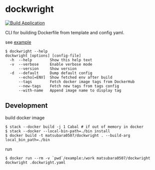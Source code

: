# dockwright

[![Build Application](https://github.com/matsubara0507/dockwright/actions/workflows/build.yaml/badge.svg)](https://github.com/matsubara0507/dockwright/actions/workflows/build.yaml)

CLI for building Dockerfile from template and config yaml.

see [example](example)

```
$ dockwright --help
dockwright [options] [config-file]
  -h  --help        Show this help text
  -v  --verbose     Enable verbose mode
      --version     Show version
  -d  --default     Dump default config
      --echo[=ENV]  Show fetched env after build
      --tags        Fetch docker image tags from DockerHub
      --new-tags    Fetch new tags from tags config
      --with-name   Append image name to display tag
```

## Development

build docker image

```
$ stack --docker build -j 1 Cabal # if out of memory in docker
$ stack --docker --local-bin-path=./bin install
$ docker build -t matsubara0507/dockwright . --build-arg local_bin_path=./bin
```

run

```
$ docker run --rm -v `pwd`/example:/work matsubara0507/dockwright dockwright .dockwright.yaml
```
